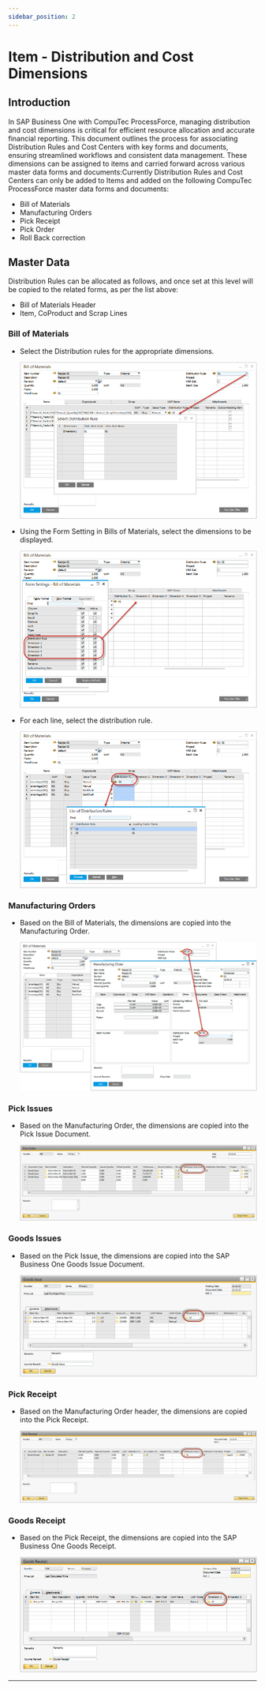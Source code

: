 ```yaml
---
sidebar_position: 2
---
```


# Item - Distribution and Cost Dimensions

## Introduction

In SAP Business One with CompuTec ProcessForce, managing distribution and cost dimensions is critical for efficient resource allocation and accurate financial reporting. This document outlines the process for associating Distribution Rules and Cost Centers with key forms and documents, ensuring streamlined workflows and consistent data management. These dimensions can be assigned to items and carried forward across various master data forms and documents:Currently Distribution Rules and Cost Centers can only be added to Items and added on the following CompuTec ProcessForce master data forms and documents:

- Bill of Materials
- Manufacturing Orders
- Pick Receipt
- Pick Order
- Roll Back correction

## Master Data

Distribution Rules can be allocated as follows, and once set at this level will be copied to the related forms, as per the list above:

- Bill of Materials Header
- Item, CoProduct and Scrap Lines

### Bill of Materials

- Select the Distribution rules for the appropriate dimensions.

    ![Bill of Materials](./media/item-distribution-and-cost-dimensions/bill-of-materials-select-distribution-rule.png)

- Using the Form Setting in Bills of Materials, select the dimensions to be displayed.

    ![Bill of Materials](./media/item-distribution-and-cost-dimensions/bill-of-materials-form-settings.png)

- For each line, select the distribution rule.

    ![Bill of Materials](./media/item-distribution-and-cost-dimensions/bill-of-materials-list-of-distribution-rules.png)

### Manufacturing Orders

- Based on the Bill of Materials, the dimensions are copied into the Manufacturing Order.

    ![Manufacturing Orders](./media/item-distribution-and-cost-dimensions/bill-of-materials.png)

### Pick Issues

- Based on the Manufacturing Order, the dimensions are copied into the Pick Issue Document.

    ![Pick Issues](./media/item-distribution-and-cost-dimensions/pick-issues.png)

### Goods Issues

- Based on the Pick Issue, the dimensions are copied into the SAP Business One Goods Issue Document.

    ![Goods Issues](./media/item-distribution-and-cost-dimensions/goods-issues.png)

### Pick Receipt

- Based on the Manufacturing Order header, the dimensions are copied into the Pick Receipt.

    ![Pick Receipt](./media/item-distribution-and-cost-dimensions/pick-receipt.png)

### Goods Receipt

- Based on the Pick Receipt, the dimensions are copied into the SAP Business One Goods Receipt.

    ![SAP Business One Goods Receipt](./media/item-distribution-and-cost-dimensions/goods-receipt.png)

---
